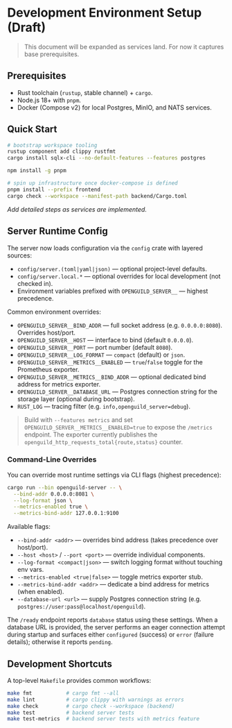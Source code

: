 # Development Environment Setup (Draft)

> This document will be expanded as services land. For now it captures base prerequisites.

## Prerequisites

- Rust toolchain (`rustup`, stable channel) + `cargo`.
- Node.js 18+ with `pnpm`.
- Docker (Compose v2) for local Postgres, MinIO, and NATS services.

## Quick Start

```bash
# bootstrap workspace tooling
rustup component add clippy rustfmt
cargo install sqlx-cli --no-default-features --features postgres

npm install -g pnpm

# spin up infrastructure once docker-compose is defined
pnpm install --prefix frontend
cargo check --workspace --manifest-path backend/Cargo.toml
```

_Add detailed steps as services are implemented._

## Server Runtime Config

The server now loads configuration via the `config` crate with layered sources:

- `config/server.(toml|yaml|json)` — optional project-level defaults.
- `config/server.local.*` — optional overrides for local development (not checked in).
- Environment variables prefixed with `OPENGUILD_SERVER__` — highest precedence.

Common environment overrides:

- `OPENGUILD_SERVER__BIND_ADDR` — full socket address (e.g. `0.0.0.0:8080`). Overrides host/port.
- `OPENGUILD_SERVER__HOST` — interface to bind (default `0.0.0.0`).
- `OPENGUILD_SERVER__PORT` — port number (default `8080`).
- `OPENGUILD_SERVER__LOG_FORMAT` — `compact` (default) or `json`.
- `OPENGUILD_SERVER__METRICS__ENABLED` — `true`/`false` toggle for the Prometheus exporter.
- `OPENGUILD_SERVER__METRICS__BIND_ADDR` — optional dedicated bind address for metrics exporter.
- `OPENGUILD_SERVER__DATABASE_URL` — Postgres connection string for the storage layer (optional during bootstrap).
- `RUST_LOG` — tracing filter (e.g. `info,openguild_server=debug`).

> Build with `--features metrics` and set `OPENGUILD_SERVER__METRICS__ENABLED=true` to expose the `/metrics` endpoint.
> The exporter currently publishes the `openguild_http_requests_total{route,status}` counter.

### Command-Line Overrides

You can override most runtime settings via CLI flags (highest precedence):

```bash
cargo run --bin openguild-server -- \
  --bind-addr 0.0.0.0:8081 \
  --log-format json \
  --metrics-enabled true \
  --metrics-bind-addr 127.0.0.1:9100
```

Available flags:

- `--bind-addr <addr>` — overrides bind address (takes precedence over host/port).
- `--host <host>` / `--port <port>` — override individual components.
- `--log-format <compact|json>` — switch logging format without touching env vars.
- `--metrics-enabled <true|false>` — toggle metrics exporter stub.
- `--metrics-bind-addr <addr>` — dedicate a bind address for metrics (when enabled).
- `--database-url <url>` — supply Postgres connection string (e.g. `postgres://user:pass@localhost/openguild`).

The `/ready` endpoint reports `database` status using these settings. When a database URL is provided, the server performs an eager connection attempt during startup and surfaces either `configured` (success) or `error` (failure details); otherwise it reports `pending`.

## Development Shortcuts

A top-level `Makefile` provides common workflows:

```bash
make fmt           # cargo fmt --all
make lint          # cargo clippy with warnings as errors
make check         # cargo check --workspace (backend)
make test          # backend server tests
make test-metrics  # backend server tests with metrics feature
```
